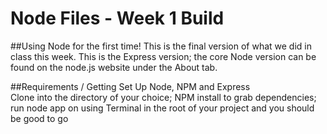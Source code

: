 # Node Files - Week 1 Build
##Using Node for the first time!
This is the final version of what we did in class this week. This is the Express version; the core Node version can be found on the node.js website under the About tab.

##Requirements / Getting Set Up
Node, NPM and Express  
Clone into the directory of your choice; NPM install to grab dependencies; run node app on using Terminal in the root of your project and you should be good to go

 
